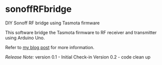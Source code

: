 # sonoffRFbridge
DIY Sonoff RF bridge using Tasmota firmware

This software bridge the Tasmota firmware to RF receiver and transmitter using Arduino Uno. 

Refer to [my blog post](https://iotdiary.blogspot.sg/2017/08/diy-sonoff-rf-bridge.html) for more information.

*Release Note:*
version 0.1 - Initial Check-in
Version 0.2 - code clean up